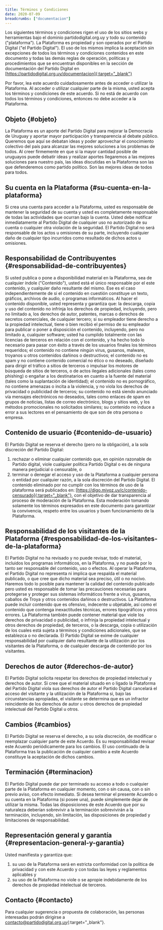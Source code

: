 ```yaml
---
title: Términos y Condiciones
date: 2020-07-09
breadcrumbs: ["documentacion"]
---
```


Los siguientes términos y condiciones rigen el uso de los sitios webs y herramientas bajo el
dominio partidodigital.org.uy y todo su contenido ("plataforma").
La Plataforma es propiedad y son operados por el Partido Digital ("el Partido Digital"). El uso
de los mismos implica la aceptación sin excepciones de todos los términos y condiciones
contenidos en este documento y todas las demás reglas de operación, políticas y procedimientos
que se encuentran disponibles en la sección de documentación del Partido Digital en
[https://partidodigital.org.uy/documentacion]{:target="_blank"}

Por favor, lea este acuerdo cuidadosamente antes de acceder o utilizar la Plataforma. Al acceder
o utilizar cualquier parte de la misma, usted acepta los términos y condiciones de este acuerdo.
Si no está de acuerdo con todos los términos y condiciones, entonces no debe acceder a la
Plataforma.

## Objeto {#objeto}
La Plataforma es un aporte del Partido Digital para mejorar la Democracia de Uruguay y aportar
mayor participación y transparencia al debate público. Queremos que aquí se debatan ideas y poder
aprovechar el conocimiento colectivo del país para alcanzar las mejores soluciones a los problemas
de todos. Al creer firmemente en que si la mayor cantidad posible de uruguayos puede debatir ideas
y realizar aportes llegaremos a las mejores soluciones para nuestro país, las ideas discutidas en
la Plataforma son las que defenderemos como partido político. Son las mejores ideas de todos para
todos.

## Su cuenta en la Plataforma {#su-cuenta-en-la-plataforma}
Si crea una cuenta para acceder a la Plataforma, usted es responsable de mantener la seguridad de
su cuenta y usted es completamente responsable de todas las actividades que ocurran bajo la cuenta.
Usted debe notificar inmediatamente al Partido Digital de cualquier uso no autorizado de su cuenta
o cualquier otra violación de la seguridad. El Partido Digital no será responsable de los actos u
omisiones de su parte, incluyendo cualquier daño de cualquier tipo incurridos como resultado de
dichos actos u omisiones.

## Responsabilidad de Contribuyentes {#responsabilidad-de-contribuyentes}
Si usted publica o pone a disponibilidad material en la Plataforma, sea de cualquier índole
("Contenido"), usted está el único responsable por el este contenido, y cualquier daño resultante
del mismo. Ese es el caso independientemente de si el contenido en cuestión constituye un texto,
gráficos, archivos de audio, o programas informáticos. Al hacer el contenido disponible, usted
representa y garantiza que: la descarga, copia y uso del contenido no infrinja los derechos de
propiedad, incluyendo, pero no limitado a, los derechos de autor, patentes, marcas o derechos de
secretos comerciales, de cualquier tercero; si su empleador tiene derecho a la propiedad intelectual,
tiene o bien recibió el permiso de su empleador para publicar o poner a disposición el contenido,
incluyendo, pero no limitado a, cualquier software; usted ha cumplido totalmente con las licencias
de terceros en relación con el contenido, y ha hecho todo lo necesario para pasar con éxito a través
de los usuarios finales los términos requeridos; el contenido no contiene ningún virus, gusanos,
malware, troyanos u otros contenidos dañinos o destructivos; el contenido no es spam y no contiene
contenido comercial no ético o no deseado, diseñado para dirigir el tráfico a sitios de terceros o
impulsar los motores de búsqueda de sitios de terceros, o de actos ilegales adicionales (tales como
phishing) o engañar a los destinatarios en cuanto a la fuente del material (tales como la suplantación
de identidad); el contenido no es pornográfico, no contiene amenazas o incita a la violencia, y no
viola los derechos de privacidad o publicidad de terceros; su contenido no está siendo anunciado
vía mensajes electrónicos no deseados, tales como enlaces de spam en grupos de noticias, listas de
correo electrónico, blogs y sitios web, y los métodos promocionales no solicitados similares; su
contenido no induce a error a sus lectores en el pensamiento de que son de otra persona o empresa.

## Contenido de usuario {#contenido-de-usuario}
El Partido Digital se reserva el derecho (pero no la obligación), a la sola discreción del Partido
Digital:

 1. rechazar o eliminar cualquier contenido que, en opinión razonable de Partido digital, viole
 cualquier política Partido Digital o es de ninguna manera perjudicial o censurable, o
 2. terminar o denegar el acceso y uso de la Plataforma a cualquier persona o entidad por cualquier
 razón, a la sola discreción del Partido Digital. El contenido eliminado por no cumplir con los
 términos de uso de la plataforma será publicados en: [https://digo.mivoz.uy/c/contenido-censurado]{:target="_blank"},
 con el objetivo de dar transparencia al proceso de moderación de la Plataforma. Esta moderación
 tomando solamente los términos expresados en este documento para garantizar la convivencia, respeto
 entre los usuarios y buen funcionamiento de la Plataforma.

## Responsabilidad de los visitantes de la Plataforma {#responsabilidad-de-los-visitantes-de-la-plataforma}
El Partido Digital no ha revisado y no puede revisar, todo el material, incluidos los programas informáticos,
en la Plataforma, y no puede por lo tanto ser responsable del contenido, uso o efectos. Al operar la Plataforma,
el Partido Digital no representa ni implica que respalda el material publicado, o que cree que dicho material
sea preciso, útil o no nocivo. Haremos todo lo posible para mantener la calidad del contenido publicado pero
usted es responsable de tomar las precauciones necesarias para protegerse y proteger sus sistemas informáticos
frente a virus, gusanos, caballos de Troya y otros contenidos dañinos o destructivos. La Plataforma puede incluir
contenido que es ofensivo, indecente u objetable, así como el contenido que contenga inexactitudes técnicas,
errores tipográficos y otros errores. La Plataforma también puede contener material que viole los derechos de
privacidad o publicidad, o infrinja la propiedad intelectual y otros derechos de propiedad, de terceros, o la
descarga, copia o utilización de los cuales está sujeta a términos y condiciones adicionales, que se establezca
o no declarada. El Partido Digital se exime de cualquier responsabilidad por cualquier daño resultante de la
utilización por los visitantes de la Plataforma, o de cualquier descarga de contenido por los visitantes.

## Derechos de autor {#derechos-de-autor}
El Partido Digital solicita respetar los derechos de propiedad intelectual y derechos de autor. Si cree que el
material situado en o ligado la Plataforma del Partido Digital viola sus derechos de autor el Partido Digital
cancelará el acceso del visitante y la utilización de la Plataforma si, bajo las circunstancias apropiadas, el
visitante se determina que es un infractor reincidente de los derechos de autor u otros derechos de propiedad
intelectual del Partido Digital u otros.

## Cambios {#cambios}
El Partido Digital se reserva el derecho, a su sola discreción, de modificar o reemplazar cualquier parte de este
Acuerdo. Es su responsabilidad revisar este Acuerdo periódicamente para los cambios. El uso continuado de la
Plataforma tras la publicación de cualquier cambio a este Acuerdo constituye la aceptación de dichos cambios.

## Terminación {#terminacion}
El Partido Digital puede dar por terminado su acceso a todo o cualquier parte de la Plataforma en cualquier momento,
con o sin causa, con o sin previo aviso, con efecto inmediato. Si desea terminar el presente Acuerdo o su cuenta en
la Plataforma (si posee una), puede simplemente dejar de utilizar la misma. Todas las disposiciones de este Acuerdo
que por su naturaleza deberían sobrevivir a la terminación sobrevivirán a la terminación, incluyendo, sin limitación,
las disposiciones de propiedad y limitaciones de responsabilidad.

## Representación general y garantía {#representacion-general-y-garantia}
Usted manifiesta y garantiza que:

 1. su uso de la Plataforma será en estricta conformidad con la política de privacidad y con este Acuerdo y con todas
 las leyes y reglamentos aplicables y
 2. su uso de la Plataforma no viole o se apropie indebidamente de los derechos de propiedad intelectual de terceros.

## Contacto {#contacto}
Para cualquier sugerencia o propuesta de colaboración, las personas interesadas podrán dirigirse a [contacto@partidodigital.org.uy]{:target="_blank"}.

[https://digo.mivoz.uy/c/contenido-censurado]: https://digo.mivoz.uy/c/contenido-censurado
[contacto@partidodigital.org.uy]: mailto:contacto@partidodigital.org.uy
[https://partidodigital.org.uy/documentacion]: https://partidodigital.org.uy/documentacion
